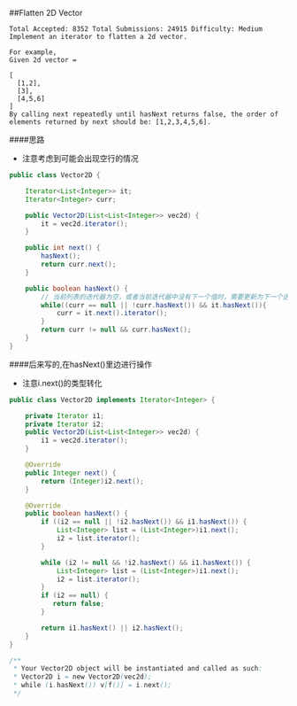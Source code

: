 ##Flatten 2D Vector

	Total Accepted: 8352 Total Submissions: 24915 Difficulty: Medium
	Implement an iterator to flatten a 2d vector.

	For example,
	Given 2d vector =

	[
	  [1,2],
	  [3],
	  [4,5,6]
	]
	By calling next repeatedly until hasNext returns false, the order of elements returned by next should be: [1,2,3,4,5,6].

####思路
- 注意考虑到可能会出现空行的情况

```java
public class Vector2D {

    Iterator<List<Integer>> it;
    Iterator<Integer> curr;

    public Vector2D(List<List<Integer>> vec2d) {
        it = vec2d.iterator();
    }

    public int next() {
        hasNext();
        return curr.next();
    }

    public boolean hasNext() {
        // 当前列表的迭代器为空，或者当前迭代器中没有下一个值时，需要更新为下一个迭代器
        while((curr == null || !curr.hasNext()) && it.hasNext()){
            curr = it.next().iterator();
        }
        return curr != null && curr.hasNext();
    }
}
```

####后来写的,在hasNext()里边进行操作
- 注意i.next()的类型转化

```java
public class Vector2D implements Iterator<Integer> {

    private Iterator i1;
    private Iterator i2;
    public Vector2D(List<List<Integer>> vec2d) {
        i1 = vec2d.iterator();
    }

    @Override
    public Integer next() {
        return (Integer)i2.next();
    }

    @Override
    public boolean hasNext() {
        if ((i2 == null || !i2.hasNext()) && i1.hasNext()) {
            List<Integer> list = (List<Integer>)i1.next();
            i2 = list.iterator();
        }

        while (i2 != null && !i2.hasNext() && i1.hasNext()) {
            List<Integer> list = (List<Integer>)i1.next();
            i2 = list.iterator();
        }
        if (i2 == null) {
           return false;
        }

        return i1.hasNext() || i2.hasNext();
    }
}

/**
 * Your Vector2D object will be instantiated and called as such:
 * Vector2D i = new Vector2D(vec2d);
 * while (i.hasNext()) v[f()] = i.next();
 */
```
